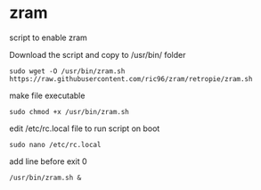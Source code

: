 # zram
script to enable zram

Download the script and copy to /usr/bin/ folder
```
sudo wget -O /usr/bin/zram.sh https://raw.githubusercontent.com/ric96/zram/retropie/zram.sh
```

make file executable
```
sudo chmod +x /usr/bin/zram.sh
```

edit /etc/rc.local file to run script on boot
```
sudo nano /etc/rc.local
```

add line before exit 0
```
/usr/bin/zram.sh &
```

